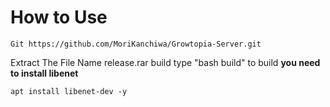 # How to Use
```
Git https://github.com/MoriKanchiwa/Growtopia-Server.git
```
Extract The File Name release.rar
build type "bash build" to build
**you need to install libenet**
```
apt install libenet-dev -y
```
